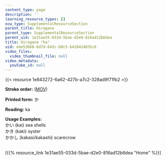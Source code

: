 ```yaml
---
content_type: page
description: ''
learning_resource_types: []
ocw_type: SupplementalResourceSection
parent_title: Hiragana
parent_type: SupplementalResourceSection
parent_uid: 1e31ae55-033d-5bae-d2e0-816ad12b6dea
title: Hiragana "ka"
uid: ebe536b6-6d7d-643c-b8c5-b410424035c6
video_files:
  video_thumbnail_file: null
video_metadata:
  youtube_id: null
---
```


{{< resource 1e843272-6a62-427b-a7c2-328ad9f71fb2 >}}

**Stroke order:** ([MOV](http://www.archive.org/download/MITRES21F.01S10_HIRAGANA_CHARACTERS/0411.mov))

**Printed form:** か

**Reading:** ka

**Usage Examples:**  
かい (kai) sea shells  
かき (kaki) oyster  
かかし (kakasi/kakashi) scarecrow  
 

\[{{% resource_link 1e31ae55-033d-5bae-d2e0-816ad12b6dea "Home" %}}\]